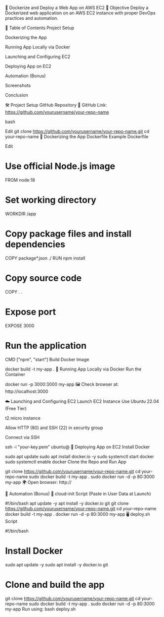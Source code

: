 🚀 Dockerize and Deploy a Web App on AWS EC2
📌 Objective
Deploy a Dockerized web application on an AWS EC2 instance with proper DevOps practices and automation.

🧾 Table of Contents
Project Setup

Dockerizing the App

Running App Locally via Docker

Launching and Configuring EC2

Deploying App on EC2

Automation (Bonus)

Screenshots

Conclusion

🛠 Project Setup
GitHub Repository
🔗 GitHub Link: https://github.com/yourusername/your-repo-name

bash

Edit
git clone https://github.com/yourusername/your-repo-name.git
cd your-repo-name
🐳 Dockerizing the App
Dockerfile Example
Dockerfile

Edit
# Use official Node.js image
FROM node:18

# Set working directory
WORKDIR /app

# Copy package files and install dependencies
COPY package*.json ./
RUN npm install

# Copy source code
COPY . .

# Expose port
EXPOSE 3000

# Run the application
CMD ["npm", "start"]
Build Docker Image

docker build -t my-app .
🧪 Running App Locally via Docker
Run the Container

docker run -p 3000:3000 my-app
🖼️ Check browser at: http://localhost:3000

☁️ Launching and Configuring EC2
Launch EC2 Instance
Use Ubuntu 22.04 (Free Tier)

t2.micro instance

Allow HTTP (80) and SSH (22) in security group

Connect via SSH

ssh -i "your-key.pem" ubuntu@<your-ec2-public-ip>
🚀 Deploying App on EC2
Install Docker

sudo apt update
sudo apt install docker.io -y
sudo systemctl start docker
sudo systemctl enable docker
Clone the Repo and Run App

git clone https://github.com/yourusername/your-repo-name.git
cd your-repo-name
sudo docker build -t my-app .
sudo docker run -d -p 80:3000 my-app
🌍 Open browser: http://<your-ec2-public-ip>

🧠 Automation (Bonus)
📂 cloud-init Script (Paste in User Data at Launch)


#!/bin/bash
apt update -y
apt install -y docker.io git
git clone https://github.com/yourusername/your-repo-name.git
cd your-repo-name
docker build -t my-app .
docker run -d -p 80:3000 my-app
🖥️ deploy.sh Script

#!/bin/bash

# Install Docker
sudo apt update -y
sudo apt install -y docker.io git

# Clone and build the app
git clone https://github.com/yourusername/your-repo-name.git
cd your-repo-name
sudo docker build -t my-app .
sudo docker run -d -p 80:3000 my-app
Run using: bash deploy.sh
